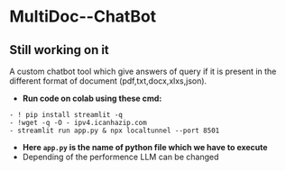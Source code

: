 # MultiDoc--ChatBot 
## Still working on it
A custom chatbot tool which give answers of query if it is present in the different format of document (pdf,txt,docx,xlxs,json).
- **Run code on colab using these cmd:**
```
- ! pip install streamlit -q
- !wget -q -O - ipv4.icanhazip.com
- streamlit run app.py & npx localtunnel --port 8501
```
-  **Here `app.py` is the name of python file which we have to execute**
- Depending of the performence LLM can be changed
